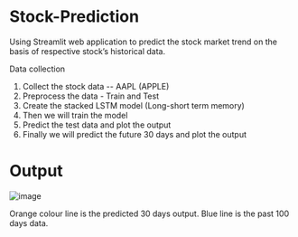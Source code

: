 # Stock-Prediction
Using Streamlit web application to predict the stock market trend on the basis of respective stock’s historical data.

Data collection

1. Collect the stock data -- AAPL (APPLE)
2. Preprocess the data - Train and Test
3. Create the stacked LSTM model (Long-short term memory)
4. Then we will train the model 
5. Predict the test data and plot the output
6. Finally we will predict the future 30 days and plot the output

# Output

![image](https://user-images.githubusercontent.com/94882888/207836758-c66a2af7-5c1e-4af4-b023-bfa8c7a08ba8.png)

Orange colour line is the predicted 30 days output.
Blue line is the past 100 days data.

